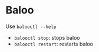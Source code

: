 # Baloo


Use `balooctl --help`
* `balooctl stop`: stops baloo
* `balooctl restart`: restarts baloo

